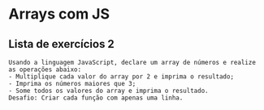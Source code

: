 # Arrays com JS

## Lista de exercícios 2 
    Usando a linguagem JavaScript, declare um array de números e realize as operações abaixo:
    - Multiplique cada valor do array por 2 e imprima o resultado;
    - Imprima os números maiores que 3;
    - Some todos os valores do array e imprima o resultado.
    Desafio: Criar cada função com apenas uma linha.